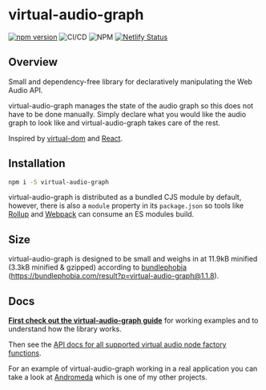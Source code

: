 # virtual-audio-graph

[![npm version](https://badge.fury.io/js/virtual-audio-graph.svg)](http://badge.fury.io/js/virtual-audio-graph)
![CI/CD](https://github.com/benji6/virtual-audio-graph/workflows/CI/CD/badge.svg)
![NPM](https://img.shields.io/npm/l/virtual-audio-graph)
[![Netlify Status](https://api.netlify.com/api/v1/badges/f5f3984d-617b-418a-9c5b-8881aceb7adb/deploy-status)](https://app.netlify.com/sites/virtual-audio-graph/deploys)

## Overview

Small and dependency-free library for declaratively manipulating the Web Audio API.

virtual-audio-graph manages the state of the audio graph so this does not have to be done manually. Simply declare what you would like the audio graph to look like and virtual-audio-graph takes care of the rest.

Inspired by [virtual-dom](https://github.com/Matt-Esch/virtual-dom) and [React](https://github.com/facebook/react).

## Installation

```bash
npm i -S virtual-audio-graph
```

virtual-audio-graph is distributed as a bundled CJS module by default, however, there is also a `module` property in its `package.json` so tools like [Rollup](https://github.com/rollup/rollup) and [Webpack](https://github.com/webpack/webpack) can consume an ES modules build.

## Size

virtual-audio-graph is designed to be small and weighs in at 11.9kB minified (3.3kB minified & gzipped) according to [bundlephobia](https://bundlephobia.com) (https://bundlephobia.com/result?p=virtual-audio-graph@1.1.8).

## Docs

**[First check out the virtual-audio-graph guide](https://virtual-audio-graph.netlify.app)** for working examples and to understand how the library works.

Then see the [API docs for all supported virtual audio node factory functions](docs/standard-nodes.md).

For an example of virtual-audio-graph working in a real application you can take a look at [Andromeda](https://github.com/benji6/andromeda) which is one of my other projects.

